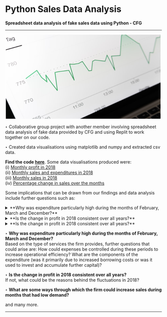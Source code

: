 # Python Sales Data Analysis
**Spreadsheet data analysis of fake sales data using Python - CFG** 

--- 
<img src="MarkusWinklerUnsplash.png" width="500" height="270" />

‣ Collaborative group project with another member involving spreadsheet data analysis of fake data provided by CFG and using Replit to work together on our code. 

‣ Created data visualisations using matplotlib and numpy and extracted csv data. 

**Find the code [here](https://github.com/V-Mayya/python-sales-data-analysis/blob/main/code.py)**. Some data visualisations produced were: <br/>
(i) [Monthly profit in 2018](https://github.com/V-Mayya/python-sales-data-analysis/blob/main/monthly%20profits.png)<br/>
(ii) [Monthly sales and expenditures in 2018](https://github.com/V-Mayya/python-sales-data-analysis/blob/main/monthly%20sales%20and%20expenditures.png)<br/>
(iii) [Monthly sales in 2018](https://github.com/V-Mayya/python-sales-data-analysis/blob/main/monthly%20sales.png)<br/>
(iv) [Percentage change in sales over the months](https://github.com/V-Mayya/python-sales-data-analysis/blob/main/Percentage_change_in_sales.png)

Some implications that can be drawn from our findings and data analysis include further questions such as: <br/> 

<details>
<summary>**Why was expenditure particularly high during the months of February, March and December?**</summary>
<br>
Based on the type of services the firm provides, further questions that could arise are: How could expenses be controlled during these periods to increase operational efficiency? What are the components of the expenditure (was it primarily due to increased borrowing costs or was it used to invest and accumulate further capital)?
</details>

<details>
<summary>**Is the change in profit in 2018 consistent over all years?**</summary>
<br>
If not, what could be the reasons behind the fluctuations in 2018? 
</details>

<details>
<summary>**Is the change in profit in 2018 consistent over all years?**</summary>
<br>
If not, what could be the reasons behind the fluctuations in 2018? 
</details>

‣  **Why was expenditure particularly high during the months of February, March and December?** <br/>
Based on the type of services the firm provides, further questions that could arise are: How could expenses be controlled during these periods to increase operational efficiency? What are the components of the expenditure (was it primarily due to increased borrowing costs or was it used to invest and accumulate further capital)?

‣ **Is the change in profit in 2018 consistent over all years?** <br/>
If not, what could be the reasons behind the fluctuations in 2018? 

‣ **What are some ways through which the firm could increase sales during months that had low demand?**

and many more.

---
